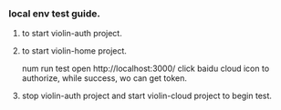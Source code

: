 ### local env test guide.

1. to start violin-auth project.

2. to start violin-home project.

    num run test
    open http://localhost:3000/
    click baidu cloud icon to authorize, while success, wo can get token.
    
3. stop violin-auth project and start violin-cloud project to begin test.